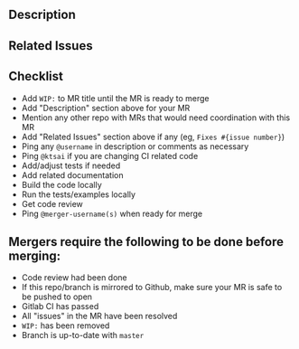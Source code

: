 ## Description


## Related Issues


## Checklist
- Add `WIP:` to MR title until the MR is ready to merge
- Add "Description" section above for your MR
- Mention any other repo with MRs that would need coordination with this MR
- Add "Related Issues" section above if any (eg, `Fixes #{issue number}`)
- Ping any `@username` in description or comments as necessary
- Ping `@ktsai` if you are changing CI related code
- Add/adjust tests if needed
- Add related documentation
- Build the code locally
- Run the tests/examples locally
- Get code review
- Ping `@merger-username(s)` when ready for merge

## Mergers require the following to be done before merging:
- Code review had been done
- If this repo/branch is mirrored to Github, make sure your MR is safe to be pushed to open
- Gitlab CI has passed
- All "issues" in the MR have been resolved
- `WIP:` has been removed
- Branch is up-to-date with `master`
